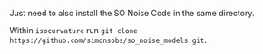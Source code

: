 Just need to also install the SO Noise Code in the same directory. 

Within `isocurvature` run `git clone https://github.com/simonsobs/so_noise_models.git`. 
